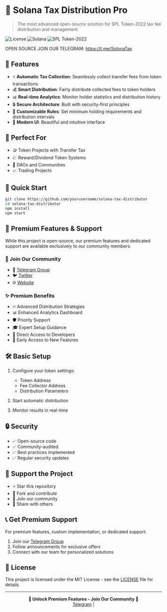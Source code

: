 # 🚀 Solana Tax Distribution Pro

> The most advanced open-source solution for SPL Token-2022 tax fee distribution and management.

![License](https://img.shields.io/badge/license-MIT-blue.svg)
![Solana](https://img.shields.io/badge/Solana-Compatible-purple.svg)
![SPL Token-2022](https://img.shields.io/badge/SPL%20Token--2022-Ready-green.svg)

OPEN SOURCE JOIN OUR TELEGRAM: https://t.me/SolonaTax

## 🌟 Features

- ⚡️ **Automatic Tax Collection**: Seamlessly collect transfer fees from token transactions
- 💰 **Smart Distribution**: Fairly distribute collected fees to token holders
- 📊 **Real-time Analytics**: Monitor holder statistics and distribution history
- 🔒 **Secure Architecture**: Built with security-first principles
- 🎯 **Customizable Rules**: Set minimum holding requirements and distribution intervals
- 📱 **Modern UI**: Beautiful and intuitive interface

## 🎯 Perfect For

- 🪙 Token Projects with Transfer Tax
- 💹 Reward/Dividend Token Systems
- 🏢 DAOs and Communities
- 📈 Trading Projects

## 🚀 Quick Start

```bash
git clone https://github.com/yourusername/solana-tax-distributor
cd solana-tax-distributor
npm install
npm start
```

## 💎 Premium Features & Support

While this project is open-source, our premium features and dedicated support are available exclusively to our community members.

### 🌟 Join Our Community

- 💬 [Telegram Group](https://t.me/YourTelegramGroup)
- 🐦 [Twitter](https://twitter.com/YourTwitter)
- 🌐 [Website](https://yourwebsite.com)

### ✨ Premium Benefits

- 🔥 Advanced Distribution Strategies
- 📊 Enhanced Analytics Dashboard
- 🛡️ Priority Support
- 🎓 Expert Setup Guidance
- 🤝 Direct Access to Developers
- 🚀 Early Access to New Features

## 🛠️ Basic Setup

1. Configure your token settings:
   - Token Address
   - Fee Collector Address
   - Distribution Parameters

2. Start automatic distribution
3. Monitor results in real-time

## 🔒 Security

- ✅ Open-source code
- ✅ Community-audited
- ✅ Best practices implemented
- ✅ Regular security updates

## 🤝 Support the Project

- ⭐️ Star this repository
- 🔄 Fork and contribute
- 💬 Join our community
- 🎯 Share with others

## 📞 Get Premium Support

For premium features, custom implementation, or dedicated support:

1. Join our [Telegram Group]((https://t.me/SolonaTax))
2. Follow announcements for exclusive offers
3. Connect with our team for personalized solutions

## 📜 License

This project is licensed under the MIT License - see the [LICENSE](LICENSE) file for details.

---

<p align="center">
  <b>🌟 Unlock Premium Features - Join Our Community 🌟</b><br>
  <a href="https://t.me/SolonaTax">Telegram</a> |
 
</p> 
